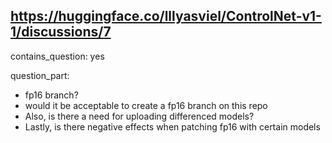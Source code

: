 ## https://huggingface.co/lllyasviel/ControlNet-v1-1/discussions/7

contains_question: yes

question_part:
- fp16 branch?
- would it be acceptable to create a fp16 branch on this repo
- Also, is there a need for uploading differenced models?
- Lastly, is there negative effects when patching fp16 with certain models